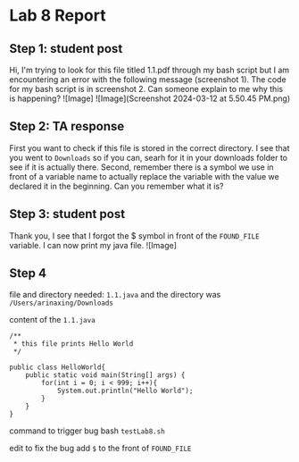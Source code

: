 # Lab 8 Report
## Step 1: student post
Hi, I'm trying to look for this file titled 1.1.pdf through my bash script but I am encountering an error
with the following message (screenshot 1). The code for my bash script is in screenshot 2. Can someone explain to me why
this is happening?
![Image]
![Image](Screenshot 2024-03-12 at 5.50.45 PM.png)

## Step 2: TA response
First you want to check if this file is stored in the correct directory. I see that you went to ```Downloads``` so if you can,
searh for it in your downloads folder to see if it is actually there. 
Second, remember there is a symbol we use in front of a variable name to actually replace the variable with the value we declared 
it in the beginning. Can you remember what it is?

## Step 3: student post
Thank you, I see that I forgot the $ symbol in front of the ```FOUND_FILE``` variable. I can now print my java file.
![Image]

## Step 4
file and directory needed:
```1.1.java``` and the directory was ```/Users/arinaxing/Downloads```

content of the ```1.1.java```
```
/**
 * this file prints Hello World
 */

public class HelloWorld{
    public static void main(String[] args) {
        for(int i = 0; i < 999; i++){
            System.out.println("Hello World");
        }
    }
}
```

command to trigger bug
bash ```testLab8.sh```

edit to fix the bug
add ```$``` to the front of ```FOUND_FILE```
